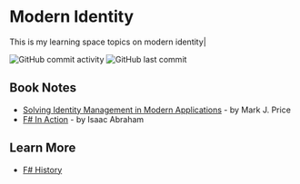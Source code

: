 # Modern Identity

This is my learning space topics on modern identity|

![GitHub commit activity](https://img.shields.io/github/commit-activity/m/Greg-T8/Identity)
![GitHub last commit](https://img.shields.io/github/last-commit/Greg-T8/Identity)



## Book Notes
- [Solving Identity Management in Modern Applications](/Books/price_development_fundamentals/notes.md) - by Mark J. Price
- [F# In Action](/Books/fsharp_in_action/notes.md) - by Isaac Abraham

## Learn More
- [F# History](https://fsharp.org/history/)
